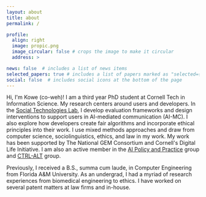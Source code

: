```yaml
---
layout: about
title: about
permalink: /

profile:
  align: right
  image: propic.png
  image_circular: false # crops the image to make it circular
  address: >

news: false  # includes a list of news items
selected_papers: true # includes a list of papers marked as "selected={true}"
social: false  # includes social icons at the bottom of the page
---
```


Hi, I'm Kowe (co-weh)! I am a third year PhD student at Cornell Tech in Information Science. My research centers around users and developers. In the [Social Technologies Lab](https://s.tech.cornell.edu/), I develop evaluation frameworks and design interventions to support users in AI-mediated communication (AI-MC). I also explore how developers create fair algorithms and incorporate ethical principles into their work. I use mixed methods approaches and draw from computer science, sociolinguistics, ethics, and law in my work. My work has been supported by The National GEM Consortium and Cornell's Digital Life Initiative. I am also an active member in the [AI Policy and Practice](https://aipp.cis.cornell.edu/) group and [CTRL-ALT](https://www.dli.tech.cornell.edu/ctrl-alt) group. 

Previously, I received a B.S., summa cum laude, in Computer Engineering from Florida A&M University. As an undergrad, I had a myriad of research experiences from biomedical engineering to ethics. I have worked on several patent matters at law firms and in-house.
